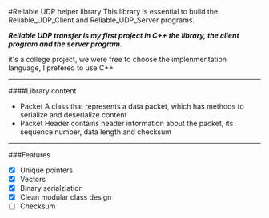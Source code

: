 #Reliable UDP helper library
This library is essential to build the Reliable_UDP_Client  and Reliable_UDP_Server programs.

***Reliable UDP transfer is my first project in C++ the library, the client program and the server program.***

it's a college project, we were free to choose the implenmentation language, I prefered to use C++

***

####Library content
- Packet
A class that represents a data packet, which has methods to serialize and deserialize content
- Packet Header
contains header information about the packet, its sequence number, data length and checksum

***

###Features
-  [x]  Unique pointers
- [x] Vectors
- [x] Binary serialziation
- [x] Clean modular class design
- [ ] Checksum